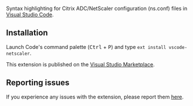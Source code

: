 Syntax highlighting for Citrix ADC/NetScaler configuration (ns.conf) files in [Visual Studio Code][1].

## Installation
Launch Code's command palette (<kbd>Ctrl</kbd> + <kbd>P</kbd>) and type `ext install vscode-netscaler`.

This extension is published on the [Visual Studio Marketplace][2].

## Reporting issues
If you experience any issues with the extension, please report them [here][3].

[1]: https://code.visualstudio.com
[2]: https://marketplace.visualstudio.com/items?itemName=timdenholm.netscaler#overview
[3]: https://github.com/timdenholm/vscode-netscaler/issues
